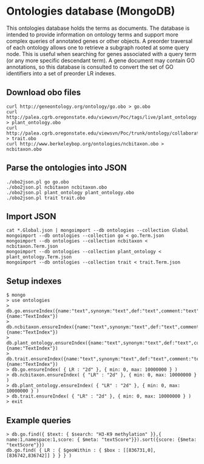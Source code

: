 # Ontologies database (MongoDB)
This ontologies database holds the terms as documents. The database is intended to provide information on ontology terms and support more complex queries of annotated genes or other objects. A preorder traversal of each ontology allows one to retrieve a subgraph rooted at some query node. This is useful when searching for genes associated with a query term (or any more specific descendant term). A gene document may contain GO annotations, so this database is consulted to convert the set of GO identifiers into a set of preorder LR indexes.
## Download obo files
```
curl http://geneontology.org/ontology/go.obo > go.obo 
curl http://palea.cgrb.oregonstate.edu/viewsvn/Poc/tags/live/plant_ontology.obo > plant_ontology.obo
curl http://palea.cgrb.oregonstate.edu/viewsvn/Poc/trunk/ontology/collaborators_ontology/gramene/traits/trait.obo > trait.obo
curl http://www.berkeleybop.org/ontologies/ncbitaxon.obo > ncbitaxon.obo
```
## Parse the ontologies into JSON
```
./obo2json.pl go go.obo
./obo2json.pl ncbitaxon ncbitaxon.obo
./obo2json.pl plant_ontology plant_ontology.obo
./obo2json.pl trait trait.obo
```
## Import JSON
```
cat *.Global.json | mongoimport --db ontologies --collection Global
mongoimport --db ontologies --collection go < go.Term.json
mongoimport --db ontologies --collection ncbitaxon < ncbitaxon.Term.json
mongoimport --db ontologies --collection plant_ontology < plant_ontology.Term.json
mongoimport --db ontologies --collection trait < trait.Term.json
```
## Setup indexes
```
$ mongo
> use ontologies
> db.go.ensureIndex({name:"text",synonym:"text",def:"text",comment:"text"},{name:"TextIndex"})
> db.ncbitaxon.ensureIndex({name:"text",synonym:"text",def:"text",comment:"text"},{name:"TextIndex"})
> db.plant_ontology.ensureIndex({name:"text",synonym:"text",def:"text",comment:"text"},{name:"TextIndex"})
> db.trait.ensureIndex({name:"text",synonym:"text",def:"text",comment:"text"},{name:"TextIndex"})
> db.go.ensureIndex( { LR : "2d" }, { min: 0, max: 10000000 } )
> db.ncbitaxon.ensureIndex( { "LR" : "2d" }, { min: 0, max: 10000000 } )
> db.plant_ontology.ensureIndex( { "LR" : "2d" }, { min: 0, max: 10000000 } )
> db.trait.ensureIndex( { "LR" : "2d" }, { min: 0, max: 10000000 } )
> exit
```
## Example queries

```
> db.go.find({ $text: { $search: "H3-K9 methylation" }},{ name:1,namespace:1,score: { $meta: "textScore"}}).sort({score: {$meta: "textScore"}})
db.go.find( { LR : { $geoWithin : { $box : [[836731,0],[836742,836742]] } } } )
```
